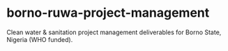 # borno-ruwa-project-management
Clean water &amp; sanitation project management deliverables for Borno State, Nigeria (WHO funded).
